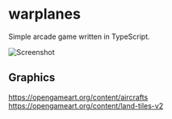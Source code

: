 # warplanes

Simple arcade game written in TypeScript.

![Screenshot](https://github.com/o-su/warplanes/screenshot.png "Screenshot")

## Graphics

https://opengameart.org/content/aircrafts
https://opengameart.org/content/land-tiles-v2
